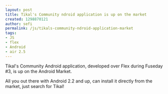 ```yaml
---
layout: post
title: Tikal's Community ndroid application is up on the market
created: 1298870121
author: sefi
permalink: /js/tikals-community-ndroid-application-market
tags:
- JS
- flex
- Android
- air 2.5
---
```

<p>Tikal's Community Android application, developed over Flex during Fuseday #3, is up on the Android Market.</p>
<p>All you out there with Android 2.2 and up, can install it directly from the market, just search for Tikal!</p>
<p>&nbsp;</p>
<p>&nbsp;</p>
